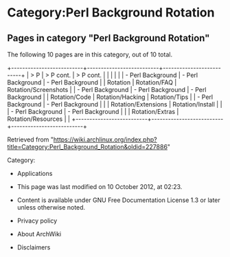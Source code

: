 Category:Perl Background Rotation
=================================

Pages in category "Perl Background Rotation"
--------------------------------------------

The following 10 pages are in this category, out of 10 total.

+--------------------------+--------------------------+--------------------------+
| > P                      | > P cont.                | > P cont.                |
|                          |                          |                          |
| -   Perl Background      | -   Perl Background      | -   Perl Background      |
|     Rotation             |     Rotation/FAQ         |     Rotation/Screenshots |
| -   Perl Background      | -   Perl Background      | -   Perl Background      |
|     Rotation/Code        |     Rotation/Hacking     |     Rotation/Tips        |
| -   Perl Background      | -   Perl Background      |                          |
|     Rotation/Extensions  |     Rotation/Install     |                          |
| -   Perl Background      | -   Perl Background      |                          |
|     Rotation/Extras      |     Rotation/Resources   |                          |
+--------------------------+--------------------------+--------------------------+

Retrieved from
"https://wiki.archlinux.org/index.php?title=Category:Perl_Background_Rotation&oldid=227886"

Category:

-   Applications

-   This page was last modified on 10 October 2012, at 02:23.
-   Content is available under GNU Free Documentation License 1.3 or
    later unless otherwise noted.
-   Privacy policy
-   About ArchWiki
-   Disclaimers
